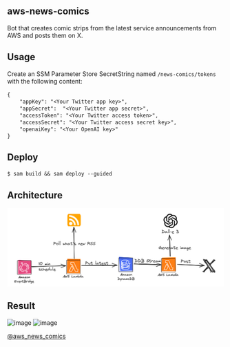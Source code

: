 ## aws-news-comics
Bot that creates comic strips from the latest service announcements from AWS and posts them on X.

## Usage
Create an SSM Parameter Store SecretString named `/news-comics/tokens` with the following content:
```
{
    "appKey": "<Your Twitter app key>",
    "appSecret":  "<Your Twitter app secret>",
    "accessToken": "<Your Twitter access token>",
    "accessSecret": "<Your Twitter access secret key>",
    "openaiKey": "<Your OpenAI key>"
}
```

## Deploy
```
$ sam build && sam deploy --guided
```

## Architecture
![diagram](./image.png)

## Result
![image](https://github.com/ljacobsson/aws-news-comics/assets/7579097/4a35deff-8fdb-47af-9cba-1b1bf848cdae)
![image](https://github.com/ljacobsson/aws-news-comics/assets/7579097/7aeb9ae9-9402-4823-9f71-5fbc7eed8caf)

[@aws_news_comics](https://x.com/aws_news_comics)
